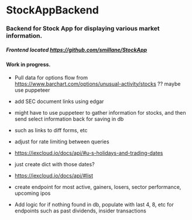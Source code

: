 # StockAppBackend
### Backend for Stock App for displaying various market information.

##### Frontend located https://github.com/smillane/StockApp

#### Work in progress.




- Pull data for options flow from https://www.barchart.com/options/unusual-activity/stocks ?? maybe use puppeteer

- add SEC document links using edgar
- might have to use puppeteer to gather information for stocks, and then send select information back for saving in db
- such as links to diff forms, etc
- adjust for rate limiting between queries

- https://iexcloud.io/docs/api/#u-s-holidays-and-trading-dates
- just create dict with those dates?

- https://iexcloud.io/docs/api/#list
- create endpoint for most active, gainers, losers, sector performance, upcoming ipos

- Add logic for if nothing found in db, populate with last 4, 8, etc for endpoints such as past dividends, insider transactions